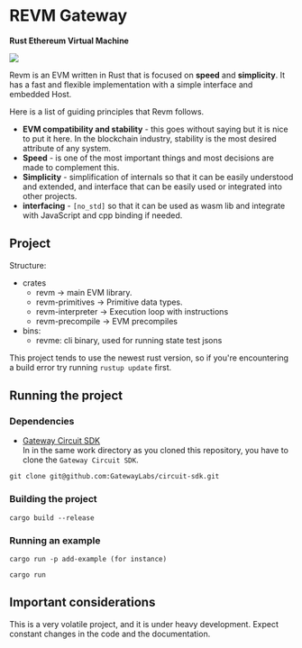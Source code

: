 # REVM Gateway

**Rust Ethereum Virtual Machine**

![](./assets/logo/revm-banner.png)

Revm is an EVM written in Rust that is focused on **speed** and **simplicity**.
It has a fast and flexible implementation with a simple interface and embedded Host.

Here is a list of guiding principles that Revm follows.

- **EVM compatibility and stability** - this goes without saying but it is nice to put it here. In the blockchain industry, stability is the most desired attribute of any system.
- **Speed** - is one of the most important things and most decisions are made to complement this.
- **Simplicity** - simplification of internals so that it can be easily understood and extended, and interface that can be easily used or integrated into other projects.
- **interfacing** - `[no_std]` so that it can be used as wasm lib and integrate with JavaScript and cpp binding if needed.

## Project

Structure:

- crates
  - revm -> main EVM library.
  - revm-primitives -> Primitive data types.
  - revm-interpreter -> Execution loop with instructions
  - revm-precompile -> EVM precompiles
- bins:
  - revme: cli binary, used for running state test jsons

This project tends to use the newest rust version, so if you're encountering a build error try running `rustup update` first.

## Running the project

### Dependencies

- [Gateway Circuit SDK](https://github.com/GatewayLabs/circuit-sdk)  
  In in the same work directory as you cloned this repository, you have to clone the `Gateway Circuit SDK`.

```shell
git clone git@github.com:GatewayLabs/circuit-sdk.git
```

### Building the project

```shell
cargo build --release
```

### Running an example

```shell
cargo run -p add-example (for instance)
```

```shell
cargo run
```

## Important considerations

This is a very volatile project, and it is under heavy development. Expect constant changes in the code and the documentation.
